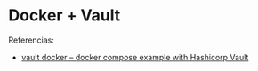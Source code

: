 # Docker + Vault

Referencias:

- [vault docker – docker compose example with Hashicorp Vault](https://www.misterpki.com/vault-docker/)